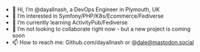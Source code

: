 - 👋 Hi, I’m @dayallnash, a DevOps Engineer in Plymouth, UK
- 👀 I’m interested in Symfony/PHP/K8s/Ecommerce/Fediverse
- 🌱 I’m currently learning ActivityPub/Fediverse
- 💞️ I’m not looking to collaborate right now - but a new project is coming soon
- 📫 How to reach me: Github.com/dayallnash or @dale@mastodon.social
